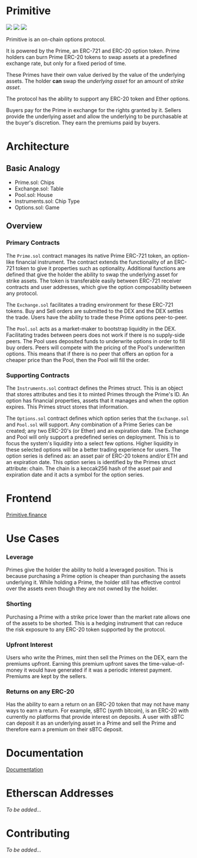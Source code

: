 # Primitive

![](https://img.shields.io/github/stars/primitivefinance/primitive-v1?style=social)
![](https://img.shields.io/twitter/follow/PrimitiveFi?style=social)
![](https://img.shields.io/discord/168831573876015105?style=social)

Primitive is an on-chain options protocol. 

It is powered by the Prime, an ERC-721 and ERC-20 option token. 
Prime holders can burn Prime ERC-20 tokens to swap assets at a predefined exchange rate, but only for a fixed
period of time. 

These Primes have their own value derived by the value of the underlying assets. The holder **can** swap the *underlying asset* for an amount of *strike asset*. 

The protocol has the ability to support any ERC-20 token and Ether options.

Buyers pay for the Prime in exchange for the rights granted by it. Sellers provide the underlying asset and allow the underlying to be purchasable at the buyer's discretion. They earn the premiums paid by buyers.

# Architecture
## Basic Analogy
- Prime.sol: Chips
- Exchange.sol: Table
- Pool.sol: House
- Instruments.sol: Chip Type
- Options.sol: Game
## Overview
### Primary Contracts
The `Prime.sol` contract manages its native Prime ERC-721 token, an option-like financial instrument. The contract extends the functionality of an ERC-721 token to give it properties such as optionality. Additional functions are defined that give the holder the ability to swap the underlying asset for strike assets. The token is transferable easily between ERC-721 receiver contracts and user addresses, which give the option composability between any protocol.


The `Exchange.sol` facilitates a trading environment for these ERC-721 tokens. Buy and Sell orders are submitted to the DEX and the DEX settles the trade. Users have the ability to trade these Prime options peer-to-peer.


The `Pool.sol` acts as a market-maker to bootstrap liquidity in the DEX. Facilitating trades between peers does not work if there is no supply-side peers. The Pool uses deposited funds to underwrite options in order to fill buy orders. Peers will compete with the pricing of the Pool's underwritten options. This means that if there is no peer that offers an option for a cheaper price than the Pool, then the Pool will fill the order.

### Supporting Contracts


The `Instruments.sol` contract defines the Primes struct. This is an object that stores attributes and ties it to minted Primes through the Prime's ID. An option has financial properties, assets that it manages and when the option expires. This Primes struct stores that information.


The `Options.sol` contract defines which option series that the `Exchange.sol` and `Pool.sol` will support. Any combination of a Prime Series can be created; any two ERC-20's (or Ether) and an expiration date. The Exchange and Pool will only support a predefined series on deployment. This is to focus the system's liquidity into a select few options. Higher liquidity in these selected options will be a better trading experience for users. The option series is defined as: an asset pair of ERC-20 tokens and/or ETH and an expiration date. This option series is identified by the Primes struct attribute: chain. The chain is a keccak256 hash of the asset pair and expiration date and it acts a symbol for the option series.

# Frontend
[Primitive.finance](https://primitive.finance)

# **Use Cases**
### Leverage
Primes give the holder the ability to hold a leveraged position. This is because purchasing a Prime option is cheaper than purchasing the assets underlying it. While holding a Prime, the holder still has effective control over the assets even though they are not owned by the holder.

### Shorting
Purchasing a Prime with a strike price lower than the market rate allows one of the assets to be shorted. This is a hedging instrument that can reduce the risk exposure to any ERC-20 token supported by the protocol.

### Upfront Interest
Users who write the Primes, mint then sell the Primes on the DEX, earn the premiums upfront. Earning this premium upfront saves the time-value-of-money it would have generated if it was a periodic interest payment. Premiums are kept by the sellers. 

### Returns on any ERC-20
Has the ability to earn a return on an ERC-20 token that may not have many ways to earn a return. For example, sBTC (synth bitcoin), is an ERC-20 with currently no platforms that provide interest on deposits. A user with sBTC can deposit it as an underlying asset in a Prime and sell the Prime and therefore earn a premium on their sBTC deposit.

# Documentation
[Documentation](https://docs.primitive.finance)

# Etherscan Addresses
*To be added...*

# Contributing
*To be added...*